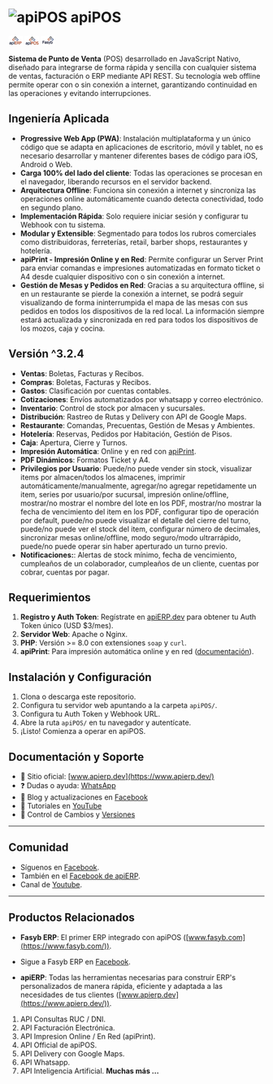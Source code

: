 # ![apiPOS](https://apierp.dev/apiPOS/img/icon/android-icon-36x36.png) apiPOS
[![apiERP](https://github.com/LuisitoPrograma/apiPOS/blob/main/img/icon/git-apierp.jpg)](https://www.apierp.dev/)
[![apiPOS](https://github.com/LuisitoPrograma/apiPOS/blob/main/img/icon/git-apipos.jpg)](https://apierp.dev/apiPOS/)
[![Fasyb ERP](https://github.com/LuisitoPrograma/apiPOS/blob/main/img/icon/git-fasyberp.jpg)](https://www.fasyb.com/)

**Sistema de Punto de Venta** (POS) desarrollado en JavaScript Nativo, diseñado para integrarse de forma rápida y sencilla con cualquier sistema de ventas, facturación o ERP mediante API REST. Su tecnología web offline permite operar con o sin conexión a internet, garantizando continuidad en las operaciones y evitando interrupciones.

## Ingeniería Aplicada
- **Progressive Web App (PWA)**: Instalación multiplataforma y un único código que se adapta en aplicaciones de escritorio, móvil y tablet, no es necesario desarrollar y mantener diferentes bases de código para iOS, Android o Web.
- **Carga 100% del lado del cliente**: Todas las operaciones se procesan en el navegador, liberando recursos en el servidor backend.
- **Arquitectura Offline**: Funciona sin conexión a internet y sincroniza las operaciones online automáticamente cuando detecta conectividad, todo en segundo plano.
- **Implementación Rápida**: Solo requiere iniciar sesión y configurar tu Webhook con tu sistema.
- **Modular y Extensible**: Segmentado para todos los rubros comerciales como distribuidoras, ferreterías, retail, barber shops, restaurantes y hotelería.
- **apiPrint - Impresión Online y en Red**: Permite configurar un Server Print para enviar comandas e impresiones automatizadas en formato ticket o A4 desde cualquier dispositivo con o sin conexión a internet.
- **Gestión de Mesas y Pedidos en Red**: Gracias a su arquitectura offline, si en un restaurante se pierde la conexión a internet, se podrá seguir visualizando de forma ininterrumpida el mapa de las mesas con sus pedidos en todos los dispositivos de la red local. La información siempre estará actualizada y sincronizada en red para todos los dispositivos de los mozos, caja y cocina.

## Versión ^3.2.4
- **Ventas**: Boletas, Facturas y Recibos.
- **Compras**: Boletas, Facturas y Recibos.
- **Gastos**: Clasificación por cuentas contables.
- **Cotizaciones**: Envíos automatizados por whatsapp y correo electrónico.
- **Inventario**: Control de stock por almacen y sucursales.
- **Distribución**: Rastreo de Rutas y Delivery con API de Google Maps.
- **Restaurante**: Comandas, Precuentas, Gestión de Mesas y Ambientes.
- **Hotelería**: Reservas, Pedidos por Habitación, Gestión de Pisos.
- **Caja**: Apertura, Cierre y Turnos.
- **Impresión Automática**: Online y en red con [apiPrint](https://www.apierp.dev/apiprint).
- **PDF Dinámicos**: Formatos Ticket y A4.
- **Privilegios por Usuario**: Puede/no puede vender sin stock, visualizar items por almacen/todos los almacenes, imprimir automáticamente/manualmente, agregar/no agregar repetidamente un item, series por usuario/por sucursal, impresión online/offline, mostrar/no mostrar el nombre del lote en los PDF, mostrar/no mostrar la fecha de vencimiento del item en los PDF, configurar tipo de operación por default, puede/no puede visualizar el detalle del cierre del turno, puede/no puede ver el stock del item, configurar número de decimales, sincronizar mesas online/offline, modo seguro/modo ultrarrápido, puede/no puede operar sin haber aperturado un turno previo.
- **Notificaciones:**: Alertas de stock mínimo, fecha de vencimiento, cumpleaños de un colaborador, cumpleaños de un cliente, cuentas por cobrar, cuentas por pagar.

## Requerimientos
1. **Registro y Auth Token**: Regístrate en [apiERP.dev](https://apierp.dev/signup/) para obtener tu Auth Token único (USD $3/mes).
2. **Servidor Web**: Apache o Nginx.
3. **PHP**: Versión >= 8.0 con extensiones `soap` y `curl`.
4. **apiPrint**: Para impresión automática online y en red ([documentación](https://www.apierp.dev/apiprint)).

## Instalación y Configuración
1. Clona o descarga este repositorio.
2. Configura tu servidor web apuntando a la carpeta `apiPOS/`.
3. Configura tu Auth Token y Webhook URL.
4. Abre la ruta `apiPOS/` en tu navegador y autentícate.
5. ¡Listo! Comienza a operar en apiPOS.

## Documentación y Soporte
- 🔗 Sitio oficial: [www.apierp.dev](https://www.apierp.dev/)
- ❓ Dudas o ayuda: [WhatsApp](https://api.whatsapp.com/send/?phone=954738620&text=%C2%A1Hola+Luisito+Programa%21+Necesito+ayuda+con+apiPOS.&type=phone_number)
- 📘 Blog y actualizaciones en [Facebook](https://www.facebook.com/apiPOSdev)
- 🎥 Tutoriales en [YouTube](https://youtu.be/8mvbJq2nLxk?si=ZZFL4gpChfwVLZJs)
- 🔖 Control de Cambios y [Versiones](https://github.com/LuisitoPrograma/apiPOS/blob/main/Versions.md)

---

## Comunidad
- Síguenos en [Facebook](https://www.facebook.com/LuisitoPrograma).
- También en el [Facebook de apiERP](https://www.facebook.com/apiERPdev).
- Canal de [Youtube](https://www.youtube.com/@luisito.programa).

---

## Productos Relacionados
- **Fasyb ERP**: El primer ERP integrado con apiPOS ([www.fasyb.com](https://www.fasyb.com/)).
- Sigue a Fasyb ERP en [Facebook](https://www.facebook.com/FasybERP).

- **apiERP**: Todas las herramientas necesarias para construir ERP's personalizados de manera rápida, eficiente y adaptada a las necesidades de tus clientes ([www.apierp.dev](https://www.apierp.dev/)).
1. API Consultas RUC / DNI.
2. API Facturación Electrónica.
3. API Impresion Online / En Red (apiPrint).
4. API Official de apiPOS.
5. API Delivery con Google Maps.
6. API Whatsapp.
7. API Inteligencia Artificial.
**Muchas más ...**